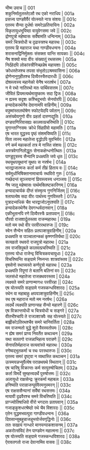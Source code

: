 भीष्म उवाच ||	001    
शकुनिर्मातुलस्तेऽसौ रथ एको नराधिप |	001a  
प्रसज्य पाण्डवैर्वैरं योत्स्यते नात्र संशयः ||	001c  
एतस्य सैन्या दुर्धर्षाः समरेऽप्रतियायिनः |	002a  
विकृतायुधभूयिष्ठा वायुवेगसमा जवे ||	002c  
द्रोणपुत्रो महेष्वासः सर्वेषामति धन्विनाम् |	003a  
समरे चित्रयोधी च दृढास्त्रश्च महारथः ||	003c  
एतस्य हि महाराज यथा गाण्डीवधन्वनः |	004a  
शरासनाद्विनिर्मुक्ताः संसक्ता यान्ति सायकाः ||	004c  
नैष शक्यो मया वीरः संख्यातुं रथसत्तमः |	005a  
निर्दहेदपि लोकांस्त्रीनिच्छन्नेष महायशाः ||	005c  
क्रोधस्तेजश्च तपसा संभृतोऽऽश्रमवासिना |	006a  
द्रोणेनानुगृहीतश्च दिव्यैरस्त्रैरुदारधीः ||	006c  
दोषस्त्वस्य महानेको येनैष भरतर्षभ |	007a  
न मे रथो नातिरथो मतः पार्थिवसत्तम ||	007c  
जीवितं प्रियमत्यर्थमायुष्कामः सदा द्विजः |	008a  
न ह्यस्य सदृशः कश्चिदुभयोः सेनयोरपि ||	008c  
हन्यादेकरथेनैव देवानामपि वाहिनीम् |	009a  
वपुष्मांस्तलघोषेण स्फोटयेदपि पर्वतान् ||	009c  
असंख्येयगुणो वीरः प्रहर्ता दारुणद्युतिः |	010a  
दण्डपाणिरिवासह्यः कालवत्प्रचरिष्यति ||	010c  
युगान्ताग्निसमः क्रोधे सिंहग्रीवो महामतिः |	011a  
एष भारत युद्धस्य पृष्ठं संशमयिष्यति ||	011c  
पिता त्वस्य महातेजा वृद्धोऽपि युवभिर्वरः |	012a  
रणे कर्म महत्कर्ता तत्र मे नास्ति संशयः ||	012c  
अस्त्रवेगानिलोद्धूतः सेनाकक्षेन्धनोत्थितः |	013a  
पाण्डुपुत्रस्य सैन्यानि प्रधक्ष्यति जये धृतः ||	013c  
रथयूथपयूथानां यूथपः स नरर्षभः |	014a  
भारद्वाजात्मजः कर्ता कर्म तीव्रं हिताय वः ||	014c  
सर्वमूर्धाभिषिक्तानामाचार्यः स्थविरो गुरुः |	015a  
गच्छेदन्तं सृञ्जयानां प्रियस्त्वस्य धनञ्जयः ||	015c  
नैष जातु महेष्वासः पार्थमक्लिष्टकारिणम् |	016a  
हन्यादाचार्यकं दीप्तं संस्मृत्य गुणनिर्जितम् ||	016c  
श्लाघत्येष सदा वीरः पार्थस्य गुणविस्तरैः |	017a  
पुत्रादभ्यधिकं चैव भारद्वाजोऽनुपश्यति || 	017c  
हन्यादेकरथेनैव देवगन्धर्वदानवान् |	018a  
एकीभूतानपि रणे दिव्यैरस्त्रैः प्रतापवान् ||	018c  
पौरवो राजशार्दूलस्तव राजन्महारथः |	019a  
मतो मम रथो वीर परवीररथारुजः ||	019c  
स्वेन सैन्येन सहितः प्रतपञ्शत्रुवाहिनीम् |	020a  
प्रधक्ष्यति स पाञ्चालान्कक्षं कृष्णगतिर्यथा ||	020c  
सत्यव्रतो रथवरो राजपुत्रो महारथः |	021a  
तव राजन्रिपुबले कालवत्प्रचरिष्यति ||	021c  
एतस्य योधा राजेन्द्र विचित्रकवचायुधाः |	022a  
विचरिष्यन्ति सङ्ग्रामे निघ्नन्तः शात्रवांस्तव ||	022c  
वृषसेनो रथाग्र्यस्ते कर्णपुत्रो महारथः |	023a  
प्रधक्ष्यति रिपूणां ते बलानि बलिनां वरः ||	023c  
जलसंधो महातेजा राजन्रथवरस्तव |	024a  
त्यक्ष्यते समरे प्राणान्मागधः परवीरहा ||	024c  
एष योत्स्यति सङ्ग्रामे गजस्कन्धविशारदः |	025a  
रथेन वा महाबाहुः क्षपयञ्शत्रुवाहिनीम् ||	025c  
रथ एष महाराज मतो मम नरर्षभः |	026a  
त्वदर्थे त्यक्ष्यति प्राणान्सह सैन्यो महारणे ||	026c  
एष विक्रान्तयोधी च चित्रयोधी च सङ्गरे |	027a  
वीतभीश्चापि ते राजञ्शात्रवैः सह योत्स्यते ||	027c  
बाह्लीकोऽतिरथश्चैव समरे चानिवर्तिता |	028a  
मम राजन्मतो युद्धे शूरो वैवस्वतोपमः ||	028c  
न ह्येष समरं प्राप्य निवर्तेत कथञ्चन |	029a  
यथा सततगो राजन्नाभिहत्य परान्रणे ||	029c  
सेनापतिर्महाराज सत्यवांस्ते महारथः |	030a  
रणेष्वद्भुतकर्मा च रथः पररथारुजः ||	030c  
एतस्य समरं दृष्ट्वा न व्यथास्ति कथञ्चन |	031a  
उत्स्मयन्नभ्युपैत्येष परान्रथपथे स्थितान् ||	031c  
एष चारिषु विक्रान्तः कर्म सत्पुरुषोचितम् |	032a  
कर्ता विमर्दे सुमहत्त्वदर्थे पुरुषोत्तमः ||	032c  
अलायुधो राक्षसेन्द्रः क्रूरकर्मा महाबलः |	033a  
हनिष्यति परान्राजन्पूर्ववैरमनुस्मरन् ||	033c  
एष राक्षससैन्यानां सर्वेषां रथसत्तमः |	034a  
मायावी दृढवैरश्च समरे विचरिष्यति ||	034c  
प्राग्ज्योतिषाधिपो वीरो भगदत्तः प्रतापवान् |	035a  
गजाङ्कुशधरश्रेष्ठो रथे चैव विशारदः ||	035c  
एतेन युद्धमभवत्पुरा गाण्डीवधन्वनः |	036a  
दिवसान्सुबहून्राजन्नुभयोर्जयगृद्धिनोः ||	036c  
ततः सखायं गान्धारे मानयन्पाकशासनम् |	037a  
अकरोत्संविदं तेन पाण्डवेन महात्मना ||	037c  
एष योत्स्यति सङ्ग्रामे गजस्कन्धविशारदः |	038a  
ऐरावतगतो राजा देवानामिव वासवः ||	038c  
